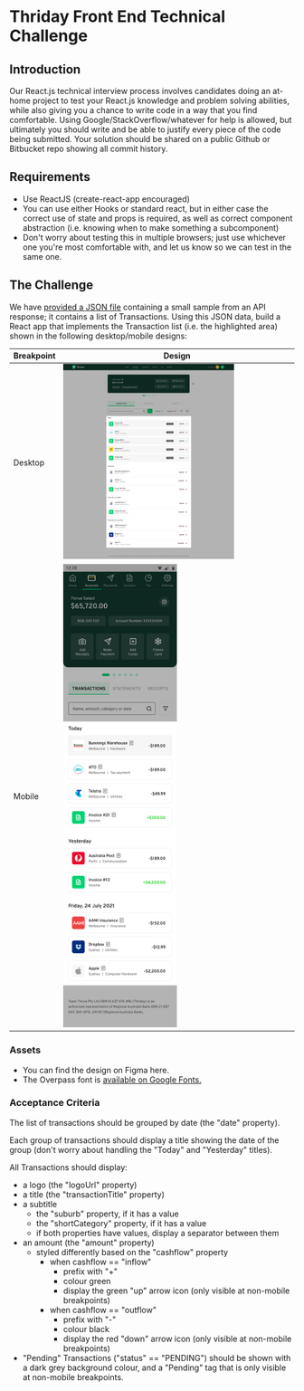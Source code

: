 # Thriday Front End Technical Challenge

## Introduction

Our React.js technical interview process involves candidates doing an at-home project to test your React.js knowledge and problem solving abilities, while also giving you a chance to write code in a way that you find comfortable.
Using Google/StackOverflow/whatever for help is allowed, but ultimately you should write and be able to justify every piece of the code being submitted.
Your solution should be shared on a public Github or Bitbucket repo showing all commit history.

## Requirements

* Use ReactJS (create-react-app encouraged)
* You can use either Hooks or standard react, but in either case the correct use of state and props is required, as well as correct component abstraction (i.e. knowing when to make something a subcomponent)
* Don't worry about testing this in multiple browsers; just use whichever one you're most comfortable with, and let us know so we can test in the same one.

## The Challenge

We have [provided a JSON file](db.json) containing a small sample from an API response; it contains a list of Transactions. Using this JSON data, build a React app that implements the Transaction list (i.e. the highlighted area) shown in the following desktop/mobile designs:

| Breakpoint      | Design      |
|------------|-------------|
| Desktop | <img src="screens/desktop.png" width="75%" height="75%" />  |
| Mobile | <img src="screens/mobile.png" width="50%" height="50%" /> |



### Assets

* You can find the design on Figma here.
* The Overpass font is [available on Google Fonts.](https://fonts.google.com/specimen/Overpass)

### Acceptance Criteria

The list of transactions should be grouped by date (the "date" property).

Each group of transactions should display a title showing the date of the group (don't worry about handling the "Today" and "Yesterday" titles).

All Transactions should display:

* a logo (the "logoUrl" property)
* a title (the "transactionTitle" property)
* a subtitle
  * the "suburb" property, if it has a value
  * the "shortCategory" property, if it has a value
  * if both properties have values, display a separator between them
* an amount (the "amount" property)
  * styled differently based on the "cashflow" property
    * when cashflow == "inflow"
      * prefix with "+"
      * colour green
      * display the green "up" arrow icon (only visible at non-mobile breakpoints)
    * when cashflow == "outflow"
      * prefix with "-"
      * colour black
      * display the red "down" arrow icon (only visible at non-mobile breakpoints)
* "Pending" Transactions ("status" == "PENDING") should be shown with a dark grey background colour, and a "Pending" tag that is only visible at non-mobile breakpoints.
